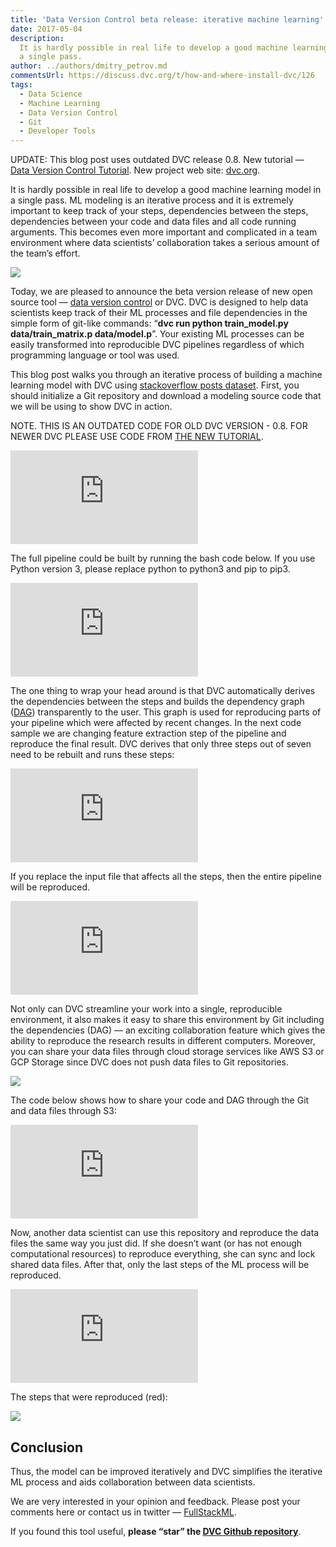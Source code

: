 ```yaml
---
title: 'Data Version Control beta release: iterative machine learning'
date: 2017-05-04
description:
  It is hardly possible in real life to develop a good machine learning model in
  a single pass.
author: ../authors/dmitry_petrov.md
commentsUrl: https://discuss.dvc.org/t/how-and-where-install-dvc/126
tags:
  - Data Science
  - Machine Learning
  - Data Version Control
  - Git
  - Developer Tools
---
```


UPDATE: This blog post uses outdated DVC release 0.8. New tutorial —
[Data Version Control Tutorial](https://blog.dataversioncontrol.com/data-version-control-tutorial-9146715eda46).
New project web site: [dvc.org](https://dvc.org/).

It is hardly possible in real life to develop a good machine learning model in a
single pass. ML modeling is an iterative process and it is extremely important
to keep track of your steps, dependencies between the steps, dependencies
between your code and data files and all code running arguments. This becomes
even more important and complicated in a team environment where data scientists’
collaboration takes a serious amount of the team’s effort.

![](https://cdn-images-1.medium.com/max/3800/1*WjXHRFcFT--7jPRWJ9Q5Ww.jpeg)

Today, we are pleased to announce the beta version release of new open source
tool — [data version control](https://dataversioncontrol.com/) or DVC. DVC is
designed to help data scientists keep track of their ML processes and file
dependencies in the simple form of git-like commands: “**dvc run python
train_model.py data/train_matrix.p data/model.p**”. Your existing ML processes
can be easily transformed into reproducible DVC pipelines regardless of which
programming language or tool was used.

This blog post walks you through an iterative process of building a machine
learning model with DVC using
[stackoverflow posts dataset](https://blog.dataversioncontrol.com/r/?url=https%3A%2F%2Farchive.org%2Fdetails%2Fstackexchange).
First, you should initialize a Git repository and download a modeling source
code that we will be using to show DVC in action.

NOTE. THIS IS AN OUTDATED CODE FOR OLD DVC VERSION - 0.8. FOR NEWER DVC PLEASE
USE CODE FROM
[THE NEW TUTORIAL](https://blog.dataversioncontrol.com/data-version-control-tutorial-9146715eda46).

<iframe src="https://medium.com/media/3e0608d9dbced951b1891a63cf43a795" frameborder=0></iframe>

The full pipeline could be built by running the bash code below. If you use
Python version 3, please replace python to python3 and pip to pip3.

<iframe src="https://medium.com/media/49aab320b33193740243e0b49018f2f7" frameborder=0></iframe>

The one thing to wrap your head around is that DVC automatically derives the
dependencies between the steps and builds the dependency graph
([DAG](https://blog.dataversioncontrol.com/r/?url=https%3A%2F%2Fen.wikipedia.org%2Fwiki%2FDirected_acyclic_graph))
transparently to the user. This graph is used for reproducing parts of your
pipeline which were affected by recent changes. In the next code sample we are
changing feature extraction step of the pipeline and reproduce the final result.
DVC derives that only three steps out of seven need to be rebuilt and runs these
steps:

<iframe src="https://medium.com/media/ac0662089a7d291bf8a4b687df4ba7da" frameborder=0></iframe>

If you replace the input file that affects all the steps, then the entire
pipeline will be reproduced.

<iframe src="https://medium.com/media/9f8d1f51c963e1d08eff508eecb29cd5" frameborder=0></iframe>

Not only can DVC streamline your work into a single, reproducible environment,
it also makes it easy to share this environment by Git including the
dependencies (DAG) — an exciting collaboration feature which gives the ability
to reproduce the research results in different computers. Moreover, you can
share your data files through cloud storage services like AWS S3 or GCP Storage
since DVC does not push data files to Git repositories.

![](https://cdn-images-1.medium.com/max/2048/1*jXSDrldq1-pcaB7ms8q5hw.jpeg)

The code below shows how to share your code and DAG through the Git and data
files through S3:

<iframe src="https://medium.com/media/5dfcdb14733257779ed9dbe564ae8d4c" frameborder=0></iframe>

Now, another data scientist can use this repository and reproduce the data files
the same way you just did. If she doesn’t want (or has not enough computational
resources) to reproduce everything, she can sync and lock shared data files.
After that, only the last steps of the ML process will be reproduced.

<iframe src="https://medium.com/media/e3f2e1966defb99292c3bbaaaf28ebc7" frameborder=0></iframe>

The steps that were reproduced (red):

![](https://cdn-images-1.medium.com/max/3766/1*dQnhQh-rGNwQABwftPoYOw.png)

## Conclusion

Thus, the model can be improved iteratively and DVC simplifies the iterative ML
process and aids collaboration between data scientists.

We are very interested in your opinion and feedback. Please post your comments
here or contact us in twitter — [FullStackML](https://twitter.com/FullStackML).

If you found this tool useful, **please “star” the
[DVC Github repository](https://github.com/iterative/dvc)**.
